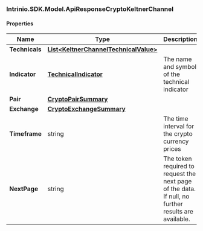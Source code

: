 [//]: # (CLASS:Intrinio.SDK.Model.ApiResponseCryptoKeltnerChannel)

[//]: # (KIND:object)

### Intrinio.SDK.Model.ApiResponseCryptoKeltnerChannel
#### Properties

[//]: # (START_DEFINITION)

Name | Type | Description
------------ | ------------- | -------------
**Technicals** | [**List&lt;KeltnerChannelTechnicalValue&gt;**](KeltnerChannelTechnicalValue.md) |  &nbsp;
**Indicator** | [**TechnicalIndicator**](TechnicalIndicator.md) | The name and symbol of the technical indicator &nbsp;
**Pair** | [**CryptoPairSummary**](CryptoPairSummary.md) |  &nbsp;
**Exchange** | [**CryptoExchangeSummary**](CryptoExchangeSummary.md) |  &nbsp;
**Timeframe** | string | The time interval for the crypto currency prices &nbsp;
**NextPage** | string | The token required to request the next page of the data. If null, no further results are available. &nbsp;

[//]: # (END_DEFINITION)


[//]: # (CONTAINED_CLASS:Intrinio.SDK.Model.KeltnerChannelTechnicalValue)


[//]: # (CONTAINED_CLASS:Intrinio.SDK.Model.TechnicalIndicator)


[//]: # (CONTAINED_CLASS:Intrinio.SDK.Model.CryptoPairSummary)


[//]: # (CONTAINED_CLASS:Intrinio.SDK.Model.CryptoExchangeSummary)


